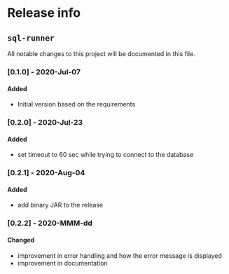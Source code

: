 # Release info
## `sql-runner`

All notable changes to this project will be documented in this file.

### [0.1.0] - 2020-Jul-07
#### Added
- Initial version based on the requirements

### [0.2.0] - 2020-Jul-23
#### Added
- set timeout to 60 sec while trying to connect to the database

### [0.2.1] - 2020-Aug-04
#### Added
- add binary JAR to the release

### [0.2.2] - 2020-MMM-dd
#### Changed
- improvement in error handling and how the error message is displayed
- improvement in documentation
